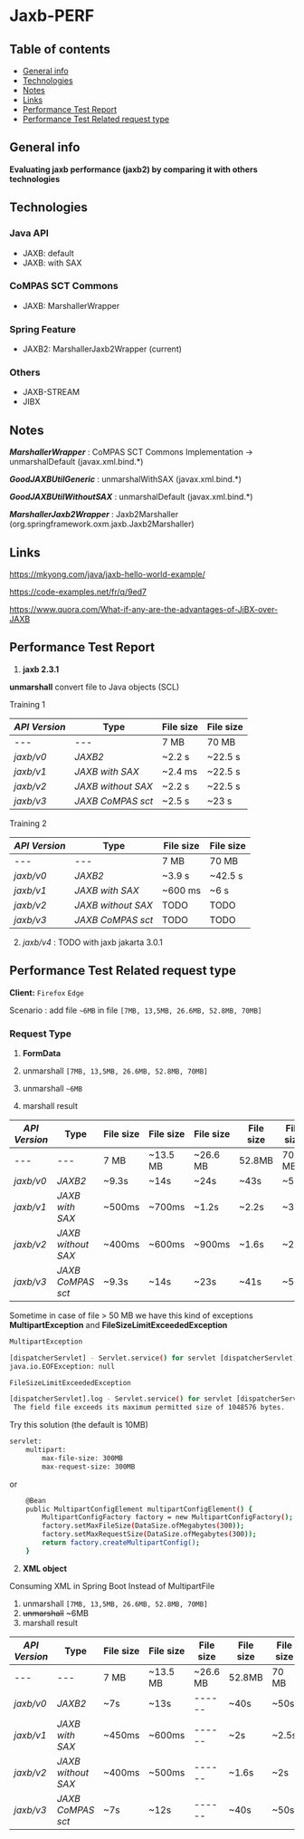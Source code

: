# Jaxb-PERF

## Table of contents
* [General info](#general-info)
* [Technologies](#technologies)
* [Notes](#notes)
* [Links](#links)
* [Performance Test Report](#performance-test-report)
* [Performance Test Related request type](#performance-test-related-request-type)

## General info
**Evaluating jaxb performance (jaxb2) by comparing it with others technologies**

## Technologies
### Java API
* JAXB: default
* JAXB: with SAX
### CoMPAS SCT Commons
* JAXB: MarshallerWrapper
### Spring Feature
* JAXB2: MarshallerJaxb2Wrapper (current) 
### Others
* JAXB-STREAM 
* JIBX 

## Notes

_**MarshallerWrapper**_  : CoMPAS SCT Commons Implementation -> unmarshalDefault (javax.xml.bind.*)

_**GoodJAXBUtilGeneric**_ : unmarshalWithSAX (javax.xml.bind.*)

_**GoodJAXBUtilWithoutSAX**_ : unmarshalDefault (javax.xml.bind.*)

_**MarshallerJaxb2Wrapper**_  : Jaxb2Marshaller (org.springframework.oxm.jaxb.Jaxb2Marshaller)

## Links
https://mkyong.com/java/jaxb-hello-world-example/

https://code-examples.net/fr/q/9ed7

https://www.quora.com/What-if-any-are-the-advantages-of-JiBX-over-JAXB

## Performance Test Report
1. **jaxb 2.3.1** 

**unmarshall** convert file to Java objects (SCL)

Training 1

_API Version_ | Type             | File size | File size
---           | ---              |    ---    | ---
---           | ---              |  7 MB   | 70 MB
_jaxb/v0_ | *JAXB2*              | ~2.2 s    | ~22.5 s
_jaxb/v1_ | *JAXB with SAX*      | ~2.4 ms   | ~22.5 s
_jaxb/v2_ | *JAXB without SAX*   | ~2.2 s    | ~22.5 s
_jaxb/v3_ | *JAXB CoMPAS sct*    | ~2.5 s    | ~23 s

Training 2

_API Version_ | Type             | File size | File size
---           | ---              |    ---    | ---
---           | ---              |  7 MB     | 70 MB
_jaxb/v0_ | *JAXB2*              | ~3.9 s    | ~42.5 s
_jaxb/v1_ | *JAXB with SAX*      | ~600 ms   | ~6 s
_jaxb/v2_ | *JAXB without SAX*   | TODO      | TODO
_jaxb/v3_ | *JAXB CoMPAS sct*    | TODO      | TODO

2. _jaxb/v4_ : TODO with jaxb jakarta 3.0.1

## Performance Test Related request type 
**Client:** `Firefox` `Edge`

Scenario : add file `~6MB` in file `[7MB, 13,5MB, 26.6MB, 52.8MB, 70MB]`

### Request Type
1. **FormData**

1. unmarshall `[7MB, 13,5MB, 26.6MB, 52.8MB, 70MB]`
2. unmarshall `~6MB`
3. marshall result

_API Version_ | Type | File size | File size | File size | File size | File size
--- | --- | --- | --- | --- | --- | ---
---  |   ---                    |  7 MB  |~13.5 MB | ~26.6 MB | 52.8MB | 70 MB
_jaxb/v0_ | *JAXB2*             | ~9.3s  |  ~14s   | ~24s     | ~43s   | ~51s
_jaxb/v1_ | *JAXB with SAX*     | ~500ms | ~700ms  | ~1.2s    | ~2.2s  | ~3s
_jaxb/v2_ | *JAXB without SAX*  | ~400ms | ~600ms  | ~900ms   | ~1.6s  | ~2s 
_jaxb/v3_ | *JAXB CoMPAS sct*   | ~9.3s  | ~14s    | ~23s     | ~41s   | ~51s

Sometime in case of file > 50 MB we have this kind of exceptions **MultipartException** and **FileSizeLimitExceededException**
```bash
MultipartException

[dispatcherServlet] - Servlet.service() for servlet [dispatcherServlet] in context with path [] threw exception [Request processing failed; nested exception is org.springframework.web.multipart.MultipartException: Failed to parse multipart servlet request; nested exception is java.io.IOException: org.apache.tomcat.util.http.fileupload.impl.IOFileUploadException: Processing of multipart/form-data request failed. java.io.EOFException] with root cause
java.io.EOFException: null
```

```bash
FileSizeLimitExceededException

[dispatcherServlet].log - Servlet.service() for servlet [dispatcherServlet] in context with path [] threw exception [Request processing failed; nested exception is org.springframework.web.multipart.MaxUploadSizeExceededException: Maximum upload size exceeded; nested exception is java.lang.IllegalStateException: org.apache.tomcat.util.http.fileupload.impl.FileSizeLimitExceededException: The field file exceeds its maximum permitted size of 1048576 bytes.] with root cause
 The field file exceeds its maximum permitted size of 1048576 bytes.
```
Try this solution (the default is 10MB)


```bash
servlet:
    multipart:
        max-file-size: 300MB
        max-request-size: 300MB
```
or
```bash
	@Bean
	public MultipartConfigElement multipartConfigElement() {
		MultipartConfigFactory factory = new MultipartConfigFactory();
		factory.setMaxFileSize(DataSize.ofMegabytes(300));
		factory.setMaxRequestSize(DataSize.ofMegabytes(300));
		return factory.createMultipartConfig();
	}
```

2. **XML object** 

Consuming XML in Spring Boot Instead of MultipartFile

1. unmarshall `[7MB, 13,5MB, 26.6MB, 52.8MB, 70MB]`
2. ~~unmarshall~~ ~6MB
3. marshall result


_API Version_ | Type | File size | File size | File size | File size | File size
--- | --- | --- | --- | --- | --- | ---
---  |   ---                    |  7 MB  |~13.5 MB | ~26.6 MB | 52.8MB | 70 MB
_jaxb/v0_ | *JAXB2*             |  ~7s   |  ~13s   |  ------  |  ~40s  |  ~50s
_jaxb/v1_ | *JAXB with SAX*     | ~450ms | ~600ms  |  ------  |  ~2s   | ~2.5s
_jaxb/v2_ | *JAXB without SAX*  | ~400ms | ~500ms  |  ------  |  ~1.6s | ~2s
_jaxb/v3_ | *JAXB CoMPAS sct*   |   ~7s  |  ~12s   |  ------  |  ~40s  | ~50s




